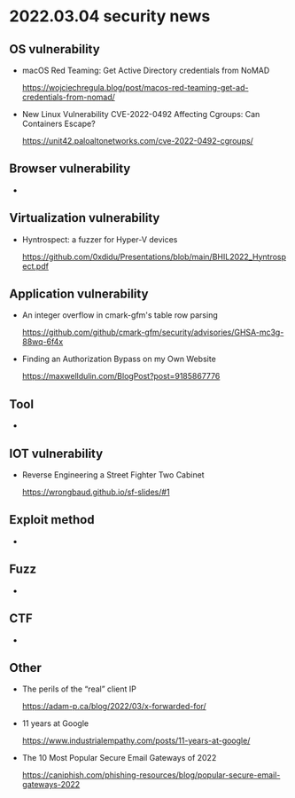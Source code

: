 # 2022.03.04 security news

## OS vulnerability 

* macOS Red Teaming: Get Active Directory credentials from NoMAD

  https://wojciechregula.blog/post/macos-red-teaming-get-ad-credentials-from-nomad/

* New Linux Vulnerability CVE-2022-0492 Affecting Cgroups: Can Containers Escape?

  https://unit42.paloaltonetworks.com/cve-2022-0492-cgroups/

## Browser vulnerability

* 

## Virtualization vulnerability

* Hyntrospect: a fuzzer for Hyper-V devices

  https://github.com/0xdidu/Presentations/blob/main/BHIL2022_Hyntrospect.pdf

## Application vulnerability 

* An integer overflow in cmark-gfm's table row parsing

  https://github.com/github/cmark-gfm/security/advisories/GHSA-mc3g-88wq-6f4x

* Finding an Authorization Bypass on my Own Website

  https://maxwelldulin.com/BlogPost?post=9185867776

## Tool

* 

## IOT vulnerability 

* Reverse Engineering a Street Fighter Two Cabinet

  https://wrongbaud.github.io/sf-slides/#1

## Exploit method

* 

## Fuzz

* 

## CTF

* 

## Other

* The perils of the “real” client IP

  https://adam-p.ca/blog/2022/03/x-forwarded-for/

* 11 years at Google

  https://www.industrialempathy.com/posts/11-years-at-google/

* The 10 Most Popular Secure Email Gateways of 2022

  https://caniphish.com/phishing-resources/blog/popular-secure-email-gateways-2022